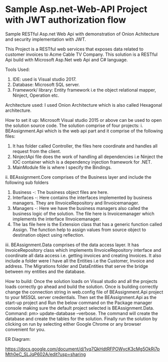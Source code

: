 # Sample Asp.net-Web-API Project with JWT authorization flow

Sample RESTful Asp.net Web Api with demonstration of Onion Achitecture and security implementation with JWT.

This Project is a RESTful web services that exposes data related to customer invoices to Acme Cable TV Company. 
This solution is a RESTful Api build with Microsoft Asp.Net web Api and C# language. 

Tools Used:
1.	 IDE:  used is Visual studio 2017.
2.	 Database: Microsoft SQL server. 
3.	Framework/ library: Entity framework i.e the object relational mapper, Ninject, Operation etc.

   Architecture used: I used Onion Architecture which is also called  Hexagonal architecture.
   
How to set it up: Microsoft Visual studio 2015 or above can be used to open the solution source code. The solution comprise of four projects:
i.	BEAssignment.Api which is the web api part and it comprise of the following files: 
1.	It has folder called Controller, the files here coordinate and handles all request from the client.
2.	NinjectApi file does the work of handling all dependencies i.e  Ninject the IOC container which is a dependency injection framework for .NET.
3.	MainModule file is where I specify the Bindings.

ii.	BEAssignment.Core comprises of the Business layer and include the following sub folders
1.	Business -: The business object files are here.
2.	Interfaces -: Here contains the interfaces implemented by business managers. They are IInvoiceRepository and IInvoicemanager.
3.	Managers -: Here we have the business managers also called the business logic of the solution. The file here is Invoicemanager which implements the interface IInvoicemanager.  
4.	The las file here is the Extension class that has a generic function called Assign. The function help to assign values from source object to destination object using reflection.
 
iii.	BEAssignment.Data comprises of the data access layer. 
It has InvoiceRepository class which implements IInvoiceRepository interface and coordinate all data access i.e. getting invoices and creating Invoices. It also include a folder were I have all the Entities i.e the Customer, Invoice and address. The Migrations folder and DataEntities that serve the bridge between my entities and the database. 

 How to build: 
 Once the solution loads on Visual studio and all the projects loads correctly go ahead and build the solution. Once is building correctly change the connection string in web.config file of BEAssignment.Api project to your MSSQL server credentials.
 Then set the BEAssignment.Api as the start-up project and Run the below command on the Package manager console making sure the default project selected is BEAssignment.Data. 
Command: pm> update-database –verbose.
The command will create the database and create the tables for the solution. Finally run the solution by clicking on run by selecting either Google Chrome or any browser convenient for you.

ER Diagram: 
 
https://docs.google.com/document/d/1yq7QkHdtRFPOWycK3cMg5OkRj7pMth0eC_SLJqP602A/edit?usp=sharing
 
